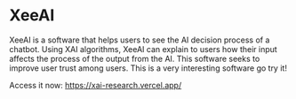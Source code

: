 # XeeAI

XeeAI is a software that helps users to see the AI decision process of a chatbot. Using XAI algorithms, XeeAI can explain to users how their input affects the process of the output from the AI. This software seeks to improve user trust among users. This is a very interesting software go try it!

Access it now: https://xai-research.vercel.app/
